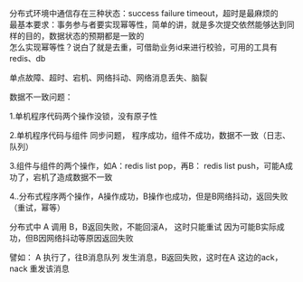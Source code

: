 分布式环境中通信存在三种状态：success failure timeout，超时是最麻烦的  
最基本要求：事务参与者要实现幂等性，简单的讲，就是多次提交依然能够达到同样的目的，数据状态的预期都是一致的  
怎么实现幂等性？说白了就是去重，可借助业务id来进行校验，可用的工具有redis、db

单点故障、超时、宕机、网络抖动、网络消息丢失、脑裂

数据不一致问题：

1.单机程序代码两个操作没锁，没有原子性

2.单机程序代码与组件 同步问题， 程序成功，组件不成功，数据不一致（日志、队列）

3.组件与组件的两个操作，如A：redis list pop，再B： redis list push，可能A成功了，宕机了造成数据不一致

4..分布式程序两个操作，A操作成功，B操作也成功，但是B网络抖动，返回失败（重试，幂等）


分布式中 A 调用 B，B返回失败，不能回滚A， 这时只能重试
因为可能B实际成功，但B因网络抖动等原因返回失败

譬如：
A 执行了，往B消息队列 发生消息，B返回失败，这时在A 这边的ack，nack 重发该消息

